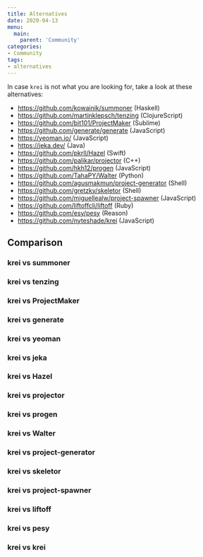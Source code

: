 ```yaml
---
title: Alternatives
date: 2020-04-13
menu:
  main:
    parent: 'Community'
categories:
- Community
tags:
- alternatives
---
```


In case `krei` is not what you are looking for, take a look at these alternatives:

- https://github.com/kowainik/summoner (Haskell)
- https://github.com/martinklepsch/tenzing (ClojureScript)
- https://github.com/bit101/ProjectMaker (Sublime)
- https://github.com/generate/generate (JavaScript)
- https://yeoman.io/ (JavaScript)
- https://jeka.dev/ (Java)
- https://github.com/pkrll/Hazel (Swift)
- https://github.com/palikar/projector (C++)
- https://github.com/hkh12/progen (JavaScript)
- https://github.com/TahaPY/Walter (Python)
- https://github.com/agusmakmun/project-generator (Shell)
- https://github.com/gretzky/skeletor (Shell)
- https://github.com/miguellealw/project-spawner (JavaScript)
- https://github.com/liftoffcli/liftoff (Ruby)
- https://github.com/esy/pesy (Reason)
- https://github.com/nyteshade/krei (JavaScript)

## Comparison

### krei vs summoner
### krei vs tenzing
### krei vs ProjectMaker
### krei vs generate
### krei vs yeoman
### krei vs jeka
### krei vs Hazel
### krei vs projector
### krei vs progen
### krei vs Walter
### krei vs project-generator
### krei vs skeletor
### krei vs project-spawner
### krei vs liftoff
### krei vs pesy
### krei vs krei

